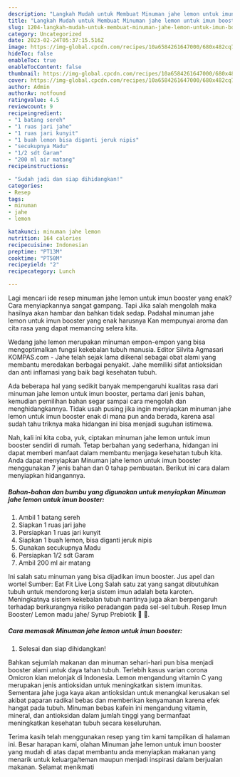 ```yaml
---
description: "Langkah Mudah untuk Membuat Minuman jahe lemon untuk imun booster yang Lezat"
title: "Langkah Mudah untuk Membuat Minuman jahe lemon untuk imun booster yang Lezat"
slug: 1204-langkah-mudah-untuk-membuat-minuman-jahe-lemon-untuk-imun-booster-yang-lezat
category: Uncategorized
date: 2023-02-24T05:37:15.516Z
image: https://img-global.cpcdn.com/recipes/10a6584261647000/680x482cq70/minuman-jahe-lemon-untuk-imun-booster-foto-resep-utama.jpg
hideToc: false
enableToc: true
enableTocContent: false
thumbnail: https://img-global.cpcdn.com/recipes/10a6584261647000/680x482cq70/minuman-jahe-lemon-untuk-imun-booster-foto-resep-utama.jpg
cover: https://img-global.cpcdn.com/recipes/10a6584261647000/680x482cq70/minuman-jahe-lemon-untuk-imun-booster-foto-resep-utama.jpg
author: Admin
authorAv: notfound
ratingvalue: 4.5
reviewcount: 9
recipeingredient:
- "1 batang sereh"
- "1 ruas jari jahe"
- "1 ruas jari kunyit"
- "1 buah lemon bisa diganti jeruk nipis"
- "secukupnya Madu"
- "1/2 sdt Garam"
- "200 ml air matang"
recipeinstructions:

- "Sudah jadi dan siap dihidangkan!"
categories:
- Resep
tags:
- minuman
- jahe
- lemon

katakunci: minuman jahe lemon 
nutrition: 164 calories
recipecuisine: Indonesian
preptime: "PT13M"
cooktime: "PT50M"
recipeyield: "2"
recipecategory: Lunch

---
```



Lagi mencari ide resep minuman jahe lemon untuk imun booster yang enak? Cara menyiapkannya sangat gampang. Tapi Jika salah mengolah maka hasilnya akan hambar dan bahkan tidak sedap. Padahal minuman jahe lemon untuk imun booster yang enak harusnya Kan mempunyai aroma dan cita rasa yang dapat memancing selera kita.


Wedang jahe lemon merupakan minuman empon-empon yang bisa mengoptimalkan fungsi kekebalan tubuh manusia. Editor Silvita Agmasari KOMPAS.com - Jahe telah sejak lama diikenal sebagai obat alami yang membantu meredakan berbagai penyakit. Jahe memiliki sifat antioksidan dan anti inflamasi yang baik bagi kesehatan tubuh.

Ada beberapa hal yang sedikit banyak mempengaruhi kualitas rasa dari minuman jahe lemon untuk imun booster, pertama dari jenis bahan, kemudian pemilihan bahan segar sampai cara mengolah dan menghidangkannya. Tidak usah pusing jika ingin menyiapkan minuman jahe lemon untuk imun booster enak di mana pun anda berada, karena asal sudah tahu triknya maka hidangan ini bisa menjadi suguhan istimewa.


Nah, kali ini kita coba, yuk, ciptakan minuman jahe lemon untuk imun booster sendiri di rumah. Tetap berbahan yang sederhana, hidangan ini dapat memberi manfaat dalam membantu menjaga kesehatan tubuh kita. Anda dapat menyiapkan Minuman jahe lemon untuk imun booster menggunakan 7 jenis bahan dan 0 tahap pembuatan. Berikut ini cara dalam menyiapkan hidangannya.

<!--inarticleads1-->

##### Bahan-bahan dan bumbu yang digunakan untuk menyiapkan Minuman jahe lemon untuk imun booster:

1. Ambil 1 batang sereh
1. Siapkan 1 ruas jari jahe
1. Persiapkan 1 ruas jari kunyit
1. Siapkan 1 buah lemon, bisa diganti jeruk nipis
1. Gunakan secukupnya Madu
1. Persiapkan 1/2 sdt Garam
1. Ambil 200 ml air matang


Ini salah satu minuman yang bisa dijadikan imun booster. Jus apel dan wortel Sumber: Eat Fit Live Long Salah satu zat yang sangat dibutuhkan tubuh untuk mendorong kerja sistem imun adalah beta karoten. Meningkatnya sistem kekebalan tubuh nantinya juga akan berpengaruh terhadap berkurangnya risiko peradangan pada sel-sel tubuh. Resep Imun Booster/ Lemon madu jahe/ Syrup Prebiotik 🍋 🍯. 

<!--inarticleads2-->

##### Cara memasak Minuman jahe lemon untuk imun booster:


1. Selesai dan siap dihidangkan!

Bahkan sejumlah makanan dan minuman sehari-hari pun bisa menjadi booster alami untuk daya tahan tubuh. Terlebih kasus varian corona Omicron kian melonjak di Indonesia. Lemon mengandung vitamin C yang merupakan jenis antioksidan untuk meningkatkan sistem imunitas. Sementara jahe juga kaya akan antioksidan untuk menangkal kerusakan sel akibat paparan radikal bebas dan memberikan kenyamanan karena efek hangat pada tubuh. Minuman bebas kafein ini mengandung vitamin, mineral, dan antioksidan dalam jumlah tinggi yang bermanfaat meningkatkan kesehatan tubuh secara keseluruhan. 

Terima kasih telah menggunakan resep yang tim kami tampilkan di halaman ini. Besar harapan kami, olahan Minuman jahe lemon untuk imun booster yang mudah di atas dapat membantu anda menyiapkan makanan yang menarik untuk keluarga/teman maupun menjadi inspirasi dalam berjualan makanan. Selamat menikmati
